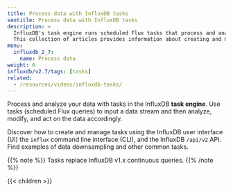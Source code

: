 ```yaml
---
title: Process data with InfluxDB tasks
seotitle: Process data with InfluxDB tasks
description: >
  InfluxDB's task engine runs scheduled Flux tasks that process and analyze data.
  This collection of articles provides information about creating and managing InfluxDB tasks.
menu:
  influxdb_2_7:
    name: Process data
weight: 6
influxdb/v2.7/tags: [tasks]
related:
  - /resources/videos/influxdb-tasks/
---
```


Process and analyze your data with tasks in the InfluxDB **task engine**.
Use tasks (scheduled Flux queries)
to input a data stream and then analyze, modify, and act on the data accordingly.

Discover how to create and manage tasks using the InfluxDB user interface (UI)
the `influx` command line interface (CLI), and the InfluxDB `/api/v2` API.
Find examples of data downsampling and other common tasks.

{{% note %}}
Tasks replace InfluxDB v1.x continuous queries.
{{% /note %}}

{{< children >}}
